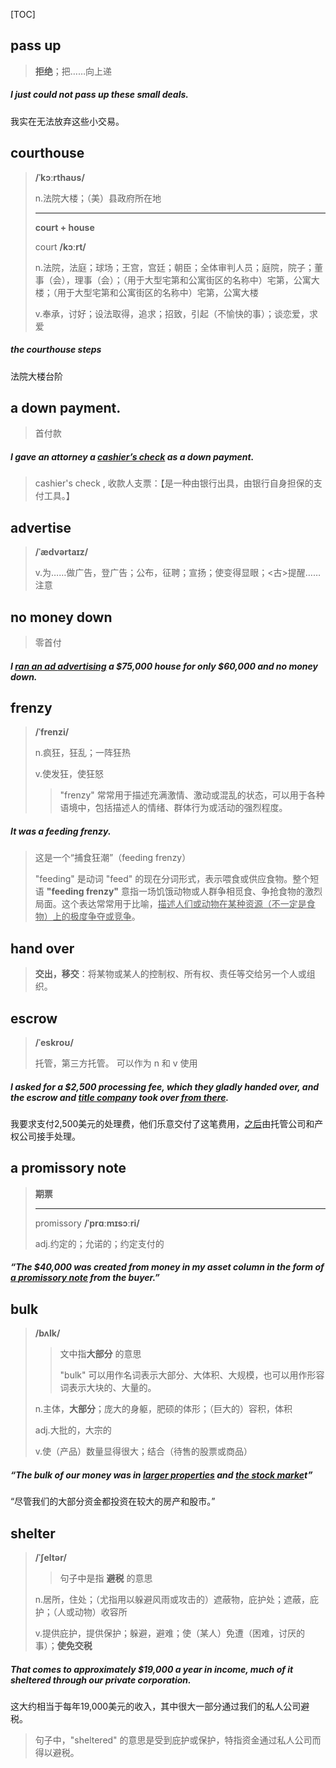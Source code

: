 [TOC]

## pass up

> **拒绝**；把……向上递

##### I just could not **pass up** these small deals.

我实在无法放弃这些小交易。

## courthouse

>  **/ˈkɔːrthaʊs/**
>
>  n.法院大楼；（美）县政府所在地
>
>  ---
>
>  **court  + house**
>
>  court	**/kɔːrt/**
>
>  n.法院，法庭；球场；王宫，宫廷；朝臣；全体审判人员；庭院，院子；董事（会），理事（会）；（用于大型宅第和公寓街区的名称中）宅第，公寓大楼；（用于大型宅第和公寓街区的名称中）宅第，公寓大楼
>
>  v.奉承，讨好；设法取得，追求；招致，引起（不愉快的事）；谈恋爱，求爱

#####  the **courthouse** steps

法院大楼台阶

##  a down payment.

> 首付款

##### I gave an attorney a <u>cashier’s check</u> as **a down payment.**

> cashier's check , 收款人支票：【是一种由银行出具，由银行自身担保的支付工具。】

## advertise

> **/ˈædvərtaɪz/**
>
> v.为……做广告，登广告；公布，征聘；宣扬；使变得显眼；<古>提醒……注意

## no money down

> 零首付

##### I <u>ran an ad **advertising**</u> a \$75,000 house for only $60,000 and no money down.

## frenzy

>  **/ˈfrenzi/**
>
> n.疯狂，狂乱；一阵狂热
>
> v.使发狂，使狂怒
>
> > "frenzy" 常常用于描述充满激情、激动或混乱的状态，可以用于各种语境中，包括描述人的情绪、群体行为或活动的强烈程度。

##### It was a feeding **frenzy**.

> 这是一个“捕食狂潮”（feeding frenzy）
>
> "feeding" 是动词 "feed" 的现在分词形式，表示喂食或供应食物。整个短语 **"feeding frenzy"** 意指一场饥饿动物或人群争相觅食、争抢食物的激烈局面。这个表达常常用于比喻，<u>描述人们或动物在某种资源（不一定是食物）上的极度争夺或竞争</u>。

## hand over

> **交出，移交**：将某物或某人的控制权、所有权、责任等交给另一个人或组织。

## escrow

> **/ˈeskroʊ/**
>
> 托管，第三方托管。 可以作为 n 和 v 使用

##### I asked for a $2,500 processing fee, which they gladly **handed over**, and the **escrow** and <u>title compan</u>y took over <u>from there</u>.

我要求支付2,500美元的处理费，他们乐意交付了这笔费用，<u>之后</u>由托管公司和产权公司接手处理。

## a promissory note

> **期票**
>
> ---
>
> promissory	**/ˈprɑːmɪsɔːri/**
>
> adj.约定的；允诺的；约定支付的

##### “The $40,000 was created from money in my asset column in the form of <u>a **promissory** note</u> from the buyer.”

## bulk

> **/bʌlk/**
>
> > 文中指**大部分** 的意思
> >
> > "bulk" 可以用作名词表示大部分、大体积、大规模，也可以用作形容词表示大块的、大量的。
>
> n.主体，**大部分**；庞大的身躯，肥硕的体形；（巨大的）容积，体积
>
> adj.大批的，大宗的
>
> v.使（产品）数量显得很大；结合（待售的股票或商品）

##### “The **bulk** of our money was in <u>larger properties</u> and <u>the stock marke</u>t”

“尽管我们的大部分资金都投资在较大的房产和股市。”

## shelter

> **/ˈʃeltər/**
>
> > 句子中是指 **避税** 的意思
>
> n.居所，住处；（尤指用以躲避风雨或攻击的）遮蔽物，庇护处；遮蔽，庇护；（人或动物）收容所
>
> v.提供庇护，提供保护；躲避，避难；使（某人）免遭（困难，讨厌的事）；**使免交税**

##### That comes to approximately $19,000 a year in income, much of it **sheltered** through our private corporation.

这大约相当于每年19,000美元的收入，其中很大一部分通过我们的私人公司避税。

> 句子中，"sheltered" 的意思是受到庇护或保护，特指资金通过私人公司而得以避税。